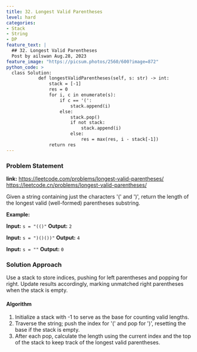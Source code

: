 ```yaml
---
title: 32. Longest Valid Parentheses
level: hard
categories:
- Stack
- String
- DP
feature_text: |
  ## 32. Longest Valid Parentheses
  Post by ailswan Aug.28, 2023
feature_image: "https://picsum.photos/2560/600?image=872"
python_code: >
  class Solution:
            def longestValidParentheses(self, s: str) -> int:
                stack = [-1]
                res = 0
                for i, c in enumerate(s):
                    if c == '(':
                        stack.append(i)
                    else:
                        stack.pop()
                        if not stack:
                            stack.append(i)
                        else:
                            res = max(res, i - stack[-1])
                return res
---
```


### Problem Statement
**link:**
https://leetcode.com/problems/longest-valid-parentheses/
https://leetcode.cn/problems/longest-valid-parentheses/

Given a string containing just the characters '(' and ')', return the length of the longest valid (well-formed) parentheses 
substring.


**Example:**

**Input:** `s = "(()"`
**Output:** `2`

**Input:** `s = ")()())"`
**Output:** `4`

**Input:** `s = ""`
**Output:** `0`

### Solution Approach

Use a stack to store indices, pushing for left parentheses and popping for right. Update results accordingly, marking unmatched right parentheses when the stack is empty.

#### Algorithm

1. Initialize a stack with -1 to serve as the base for counting valid lengths.
2. Traverse the string; push the index for '(' and pop for ')', resetting the base if the stack is empty.
3. After each pop, calculate the length using the current index and the top of the stack to keep track of the longest valid parentheses.
